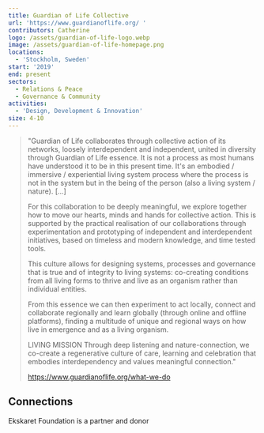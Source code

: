```yaml
---
title: Guardian of Life Collective
url: 'https://www.guardianoflife.org/ '
contributors: Catherine
logo: /assets/guardian-of-life-logo.webp
image: /assets/guardian-of-life-homepage.png
locations:
  - 'Stockholm, Sweden'
start: '2019'
end: present
sectors:
  - Relations & Peace
  - Governance & Community
activities:
  - 'Design, Development & Innovation'
size: 4-10
---
```

> "Guardian of Life collaborates through collective action of its networks, loosely interdependent and independent, united in diversity through Guardian of Life essence. It is not a process as most humans have understood it to be in this present time. It's an embodied / immersive / experiential living system process where the process is not in the system but in the being of the person (also a living system / nature). [...]
> 
> For this collaboration to be deeply meaningful, we explore together how to move our hearts, minds and hands for collective action. This is supported by the practical realisation of our collaborations through experimentation and prototyping of independent and interdependent initiatives, based on timeless and modern knowledge, and time tested tools.
> 
> This culture allows for designing systems, processes and governance that is true and of integrity to living systems: co-creating conditions from all living forms to thrive and live as an organism rather than individual entities.
> 
> From this essence we can then experiment to act locally, connect and collaborate regionally and learn globally (through online and offline platforms), finding a multitude of unique and regional ways on how live in emergence and as a living organism.
> 
> LIVING MISSION
> Through deep listening and nature-connection, we co-create a regenerative culture of care, learning and celebration that embodies interdependency and values meaningful connection."
> 
> https://www.guardianoflife.org/what-we-do 

## Connections

Ekskaret Foundation is a partner and donor
